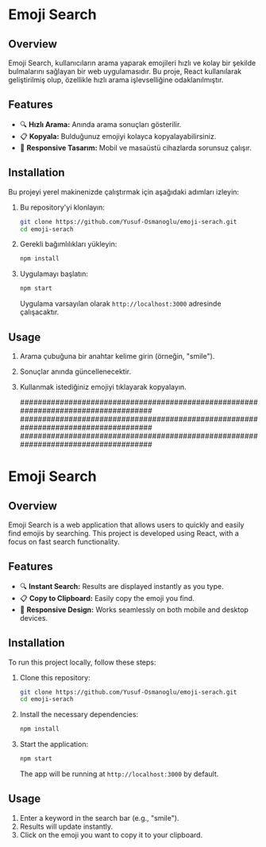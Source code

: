 # Emoji Search

## Overview

Emoji Search, kullanıcıların arama yaparak emojileri hızlı ve kolay bir şekilde bulmalarını sağlayan bir web uygulamasıdır. Bu proje, React kullanılarak geliştirilmiş olup, özellikle hızlı arama işlevselliğine odaklanılmıştır.

## Features

- 🔍 **Hızlı Arama:** Anında arama sonuçları gösterilir.
- 📋 **Kopyala:** Bulduğunuz emojiyi kolayca kopyalayabilirsiniz.
- 📱 **Responsive Tasarım:** Mobil ve masaüstü cihazlarda sorunsuz çalışır.

## Installation

Bu projeyi yerel makinenizde çalıştırmak için aşağıdaki adımları izleyin:

1. Bu repository'yi klonlayın:

    ```bash
    git clone https://github.com/Yusuf-Osmanoglu/emoji-serach.git
    cd emoji-serach
    ```

2. Gerekli bağımlılıkları yükleyin:

    ```bash
    npm install
    ```

3. Uygulamayı başlatın:

    ```bash
    npm start
    ```

    Uygulama varsayılan olarak `http://localhost:3000` adresinde çalışacaktır.

## Usage

1. Arama çubuğuna bir anahtar kelime girin (örneğin, "smile").
2. Sonuçlar anında güncellenecektir.
3. Kullanmak istediğiniz emojiyi tıklayarak kopyalayın.

   ####################################################################################
   ####################################################################################
   ####################################################################################

# Emoji Search

## Overview

Emoji Search is a web application that allows users to quickly and easily find emojis by searching. This project is developed using React, with a focus on fast search functionality.

## Features

- 🔍 **Instant Search:** Results are displayed instantly as you type.
- 📋 **Copy to Clipboard:** Easily copy the emoji you find.
- 📱 **Responsive Design:** Works seamlessly on both mobile and desktop devices.

## Installation

To run this project locally, follow these steps:

1. Clone this repository:

    ```bash
    git clone https://github.com/Yusuf-Osmanoglu/emoji-serach.git
    cd emoji-serach
    ```

2. Install the necessary dependencies:

    ```bash
    npm install
    ```

3. Start the application:

    ```bash
    npm start
    ```

    The app will be running at `http://localhost:3000` by default.

## Usage

1. Enter a keyword in the search bar (e.g., "smile").
2. Results will update instantly.
3. Click on the emoji you want to copy it to your clipboard.
